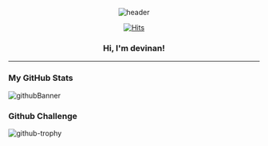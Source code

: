 <div align="center">

![header](https://capsule-render.vercel.app/api?type=waving&color=gradient&height=250&section=header&text=Devinan&fontSize=70&fontColor=ffffff&animation=fadeIn)


  [![Hits](https://hits.seeyoufarm.com/api/count/incr/badge.svg?url=https%3A%2F%2Fgithub.com%2Fdevinan&count_bg=%23F3EF09&title_bg=%23555555&icon=&icon_color=%23E7E7E7&title=hits&edge_flat=false)](https://hits.seeyoufarm.com)

  <h3> Hi, I'm devinan! </h3>
</div>

---

<h3>My GitHub Stats</h3>

![githubBanner](https://github-readme-stats.vercel.app/api?username=devinan&show_icons=true)

<h3> Github Challenge</h3>
  
![github-trophy](https://github-profile-trophy.vercel.app/?username=devinan&theme=darkhub)
